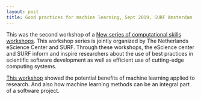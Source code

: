 ```yaml
---
layout: post
title: Good practices for machine learning, Sept 2019, SURF Amsterdam
---
```

This was the second workshop of a [New series of computational skills workshops](https://www.surf.nl/en/news/new-series-of-computational-skills-workshops). This workshop series is jointly organized by The Netherlands eScience Center and SURF. Through these workshops, the eScience center and SURF inform and inspire researchers about the use of best practices in scientific software development as well as efficient use of cutting-edge computing systems.

[This workshop](https://sara-nl.github.io/2019-09-10-GoodPracticesMachineLearning/) showed the potential benefits of machine learning applied to research. And also how machine learning methods can be an integral part of a software project.
